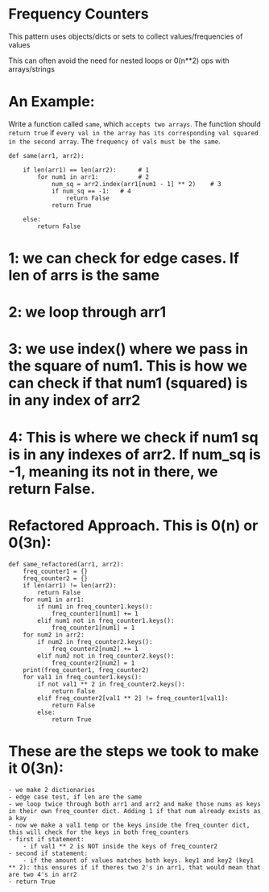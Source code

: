 # Frequency Counters

This pattern uses objects/dicts or sets to collect values/frequencies of values

This can often avoid the need for nested loops or 0(n**2) ops with arrays/strings

# An Example:
Write a function called `same`, which `accepts two arrays`. The function should `return true` if `every val in the array has its corresponding val squared in the second array`. The `frequency of vals must be the same`.

    def same(arr1, arr2):
    
        if len(arr1) == len(arr2):      # 1
            for num1 in arr1:           # 2
                num_sq = arr2.index(arr1[num1 - 1] ** 2)    # 3
                if num_sq == -1:   # 4
                    return False
                return True

        else:
            return False

# 1: we can check for edge cases. If len of arrs is the same
# 2: we loop through arr1
# 3: we use index() where we pass in the square of num1. This is how we can check if that num1 (squared) is in any index of arr2
# 4: This is where we check if num1 sq is in any indexes of arr2. If num_sq is -1, meaning its not in there, we return False.


# Refactored Approach. This is 0(n) or 0(3n):

    def same_refactored(arr1, arr2):
        freq_counter1 = {}
        freq_counter2 = {}
        if len(arr1) != len(arr2):
            return False
        for num1 in arr1:
            if num1 in freq_counter1.keys():
                freq_counter1[num1] += 1
            elif num1 not in freq_counter1.keys():
                freq_counter1[num1] = 1
        for num2 in arr2:
            if num2 in freq_counter2.keys():
                freq_counter2[num2] += 1
            elif num2 not in freq_counter2.keys():
                freq_counter2[num2] = 1
        print(freq_counter1, freq_counter2)
        for val1 in freq_counter1.keys():
            if not val1 ** 2 in freq_counter2.keys():
                return False
            elif freq_counter2[val1 ** 2] != freq_counter1[val1]:
                return False
            else:
                return True

# These are the steps we took to make it 0(3n):
    - we make 2 dictionaries
    - edge case test, if len are the same
    - we loop twice through both arr1 and arr2 and make those nums as keys in their own freq_counter dict. Adding 1 if that num already exists as a kay
    - now we make a val1 temp or the keys inside the freq_counter dict, this will check for the keys in both freq_counters
    - first if statement:
        - if val1 ** 2 is NOT inside the keys of freq_counter2
    - second if statement:
        - if the amount of values matches both keys. key1 and key2 (key1 ** 2): this ensures if if theres two 2's in arr1, that would mean that are two 4's in arr2
    - return True